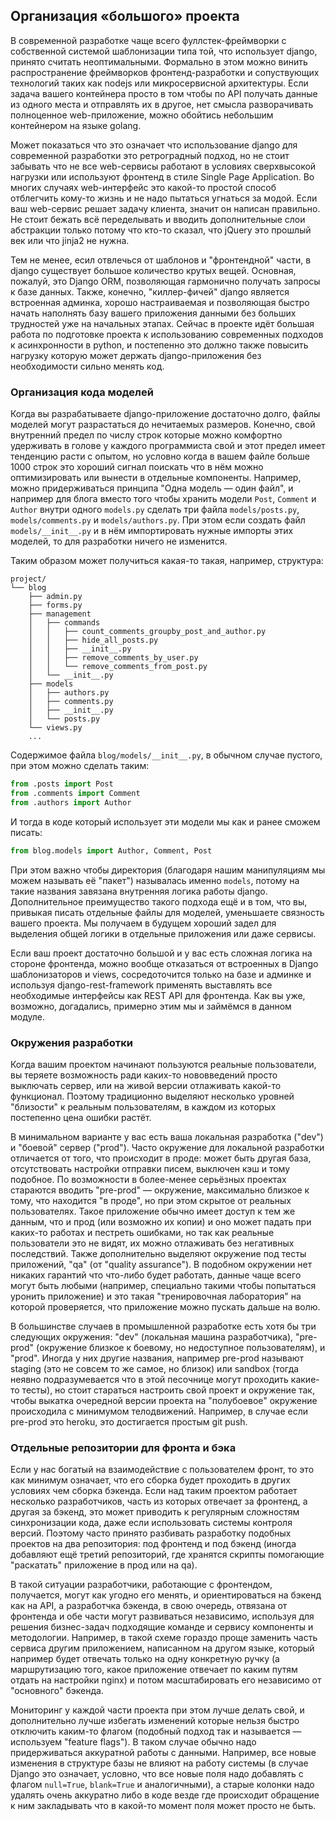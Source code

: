 ## Организация &laquo;большого&raquo; проекта

В современной разработке чаще всего фуллстек-фреймворки с собственной системой шаблонизации типа той, что использует django, принято считать неоптимальными. Формально в этом можно винить распространение фреймворков фронтенд-разработки и сопуствующих технологий таких как nodejs или микросервисной архитектуры. Если задача вашего контейнера просто в том чтобы по API получать данные из одного места и отправлять их в другое, нет смысла разворачивать полноценное web-приложение, можно обойтись небольшим контейнером на языке golang.

Может показаться что это означает что использование django для современной разработки это ретроградный подход, но не стоит забывать что не все web-сервисы работают в условиях сверхвысокой нагрузки или используют фронтенд в стиле Single Page Application. Во многих случаях web-интерфейс это какой-то простой способ отблегчить кому-то жизнь и не надо пытаться угнаться за модой. Если ваш web-сервис решает задачу клиента, значит он написан правильно. Не стоит бежать всё переделывать и вводить дополнительные слои абстракции только потому что кто-то сказал, что jQuery это прошлый век или что jinja2 не нужна. 

Тем не менее, есил отвлечься от шаблонов и "фронтендной" части, в django существует большое количество крутых вещей. Основная, пожалуй, это Django ORM, позволяющая гармонично получать запросы к базе данных. Также, конечно, "киллер-фичей" django является встроенная админка, хорошо настраиваемая и позволяющая быстро начать наполнять базу вашего приложения данными без больших трудностей уже на начальных этапах. Сейчас в проекте идёт большая работа по подготовке проекта к использованию современных подходов к асинхронности в python, и постепенно это должно также повысить нагрузку которую может держать django-приложения без необходимости сильно менять код.

### Организация кода моделей

Когда вы разрабатываете django-приложение достаточно долго, файлы моделей могут разрастаться до нечитаемых размеров. Конечно, свой внутренний предел по числу строк которые можно комфортно удерживать в голове у каждого программиста свой и этот предел имеет тенденцию расти с опытом, но условно когда в вашем файле больше 1000 строк это хороший сигнал поискать что в нём можно оптимизировать или вынести в отдельные компоненты. Например, можно придерживаться принципа "Одна модель &mdash; один файл", и например для блога вместо того чтобы хранить модели `Post`, `Comment` и `Author` внутри одного `models.py` сделать три файла `models/posts.py`, `models/comments.py` и `models/authors.py`. При этом если создать файл `models/__init__.py` и в нём импортировать нужные импорты этих моделей, то для разработки ничего не изменится.

Таким образом может получиться какая-то такая, например, структура:
```
project/
└── blog
    ├── admin.py
    ├── forms.py
    ├── management
    │   ├── commands
    │   │   ├── count_comments_groupby_post_and_author.py
    │   │   ├── hide_all_posts.py
    │   │   ├── __init__.py
    │   │   ├── remove_comments_by_user.py
    │   │   └── remove_comments_from_post.py
    │   └── __init__.py
    ├── models
    │   ├── authors.py
    │   ├── comments.py
    │   ├── __init__.py
    │   └── posts.py
    └── views.py
    ...
```

Содержимое файла `blog/models/__init__.py`, в обычном случае пустого, при этом можно сделать таким:
```python
from .posts import Post
from .comments import Comment
from .authors import Author
```

И тогда в коде который использует эти модели мы как и ранее сможем писать:
```python
from blog.models import Author, Comment, Post
```

При этом важно чтобы директория (благодаря нашим манипуляциям мы можем называть её "пакет") называлась именно `models`, потому на такие названия завязана внутренняя логика работы django. Дополнительное преимущество такого подхода ещё и в том, что вы, привыкая писать отдельные файлы для моделей, уменьшаете связность вашего проекта. Мы получаем в будущем хороший задел для выделения общей логики в отдельные приложения или даже сервисы.

Если ваш проект достаточно большой и у вас есть сложная логика на стороне фронтенда, можно вообще отказаться от встроенных в Django шаблонизаторов и views, сосредоточится только на базе и админке и используя django-rest-framework применять выставлять все необходимые интерфейсы как REST API для фронтенда. Как вы уже, возможно, догадались, примерно этим мы и займёмся в данном модуле.   

### Окружения разработки

Когда вашим проектом начинают пользуются реальные пользователи, вы теряете возможность ради каких-то нововведений просто выключать сервер, или на живой версии отлаживать какой-то функционал. Поэтому традиционно выделяют несколько уровней "близости" к реальным пользователям, в каждом из которых постепенно цена ошибки растёт.

В минимальном варианте у вас есть ваша локальная разработка ("dev") и "боевой" сервер ("prod"). Часто окружение для локальной разработки отличается от того, что происходит в проде: может быть другая база, отсутствовать настройки отправки писем, выключен кэш и тому подобное. По возможности в более-менее серьёзных проектах стараются вводить "pre-prod" &mdash; окружение, максимально близкое к тому, что находится "в проде", но при этом скрытое от реальных пользователях. Такое приложение обычно имеет доступ к тем же данным, что и прод (или возможно их копии) и оно может падать при каких-то работах и пестреть ошибками, но так как реальные пользователи это не видят, их можно отлаживать без негативных последствий. Также дополнительно выделяют окружение под тесты приложений, "qa" (от "quality assurance"). В подобном окружении нет никаких гарантий что что-либо будет работать, данные чаще всего могут быть любыми (например, специально такими чтобы попытаться уронить приложение) и это такая "тренировочная лаборатория" на которой проверяется, что приложение можно пускать дальше на волю.

В большинстве случаев в промышленной разработке есть хотя бы три следующих окружения: "dev" (локальная машина разработчика), "pre-prod" (окружение близкое к боевому, но недоступное пользователям), и "prod". Иногда у них другие названия, например pre-prod называют staging (это не совсем то же самое, но близок) или sandbox (тогда неявно подразумевается что в этой песочнице могут проходить какие-то тесты), но стоит стараться настроить свой проект и окружение так, чтобы выкатка очередной версии проекта на "полубоевое" окружение происходила с минимумом телодвижений. Например, в случае если pre-prod это heroku, это достигается простым git push.

### Отдельные репозитории для фронта и бэка

Если у нас богатый на взаимодействие с пользователем фронт, то это как минимум означает, что его сборка будет проходить в других условиях чем сборка бэкенда. Если над таким проектом работает несколько разработчиков, часть из которых отвечает за фронтенд, а другая за бэкенд, это может приводить к регулярным сложностям синхронизации кода, даже если использовать системы контроля версий. Поэтому часто принято разбивать разработку подобных проектов на два репозитория: под фронтенд и под бэкенд (иногда добавляют ещё третий репозиторий, где хранятся скрипты помогающие "раскатать" приложение в прод или на qa).

В такой ситуации разработчики, работающие с фронтендом, получается, могут как угодно его менять, и ориентироваться на бэкенд как на API, а разработчка бэкенда, в свою очередь, отвязана от фронтенда и обе части могут развиваться независимо, используя для решения бизнес-задач подходящие команде и сервису компоненты и методологии. Например, в такой схеме гораздо проще заменить часть сервиса другим приложением, написанном на другом языке, который например будет отвечать только на одну конкретную ручку (а маршрутизацию того, какое приложение отвечает по каким путям отдать на настройки nginx) и потом масштабировать его независимо от "основного" бэкенда.

Мониторинг у каждой части проекта при этом лучше делать свой, и дополнительно лучше избегать изменений которые нельзя быстро отключить каким-то флагом (подобный подход так и называется &mdash; используем "feature flags"). В таком случае обычно надо придерживаться аккуратной работы с данными. Например, все новые изменения в структуре базы не влияют на работу системы  (в случае Django это означает, условно, что все новые поля надо добавлять с флагом `null=True`, `blank=True` и аналогичными), а старые колонки надо удалять очень аккуратно либо в коде везде где происходит обращение к ним закладывать что в какой-то момент поля может просто не быть.